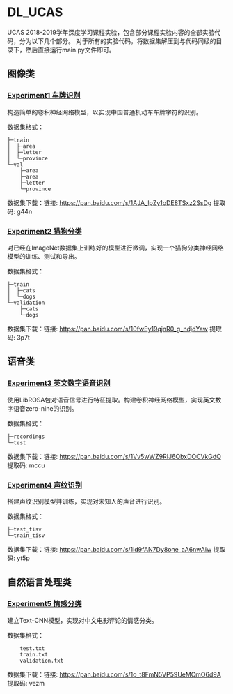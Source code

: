 # DL_UCAS

UCAS 2018-2019学年深度学习课程实验，包含部分课程实验内容的全部实验代码，分为以下几个部分。
对于所有的实验代码，将数据集解压到与代码同级的目录下，然后直接运行main.py文件即可。

## 图像类

### [Experiment1 车牌识别](https://github.com/shenghaishxt/DL_UCAS/tree/master/Experiment1)

构造简单的卷积神经网络模型，以实现中国普通机动车车牌字符的识别。

数据集格式：

```
├─train
│  ├─area
│  ├─letter
│  └─province
└─val
	├─area
	├─area
	├─letter
	└─province
```

数据集下载：链接: https://pan.baidu.com/s/1AJA_lpZy1oDE8TSxz2SsDg 提取码: g44n

### [Experiment2 猫狗分类](https://github.com/shenghaishxt/DL_UCAS/tree/master/Experiment2)

对已经在ImageNet数据集上训练好的模型进行微调，实现一个猫狗分类神经网络模型的训练、测试和导出。

数据集格式：

```
├─train
│  ├─cats
│  └─dogs
└─validation
    ├─cats
    └─dogs
```

数据集下载：链接: https://pan.baidu.com/s/10fwEy19qjnR0_g_ndjdYaw 提取码: 3p7t

## 语音类

### [Experiment3 英文数字语音识别](https://github.com/shenghaishxt/DL_UCAS/tree/master/Experiment3)


使用LibROSA包对语音信号进行特征提取。构建卷积神经网络模型，实现英文数字语音zero-nine的识别。

数据集格式：

```
├─recordings
└─test
```

数据集下载：链接: https://pan.baidu.com/s/1Vv5wWZ9RIJ6QbxDOCVkGdQ 提取码: mccu

### [Experiment4 声纹识别](https://github.com/shenghaishxt/DL_UCAS/tree/master/Experiment4)

搭建声纹识别模型并训练，实现对未知人的声音进行识别。

数据集格式：

```
├─test_tisv
└─train_tisv
```

数据集下载：链接: https://pan.baidu.com/s/1ld9fAN7Dy8one_aA6nwAiw 提取码: yt5p

## 自然语言处理类

### [Experiment5 情感分类](https://github.com/shenghaishxt/DL_UCAS/tree/master/Experiment5)

建立Text-CNN模型，实现对中文电影评论的情感分类。

数据集格式：

```
    test.txt
​    train.txt
​    validation.txt
```

数据集下载：链接: https://pan.baidu.com/s/1o_t8FmN5VP59UeMCmO6d9A 提取码: vezm

